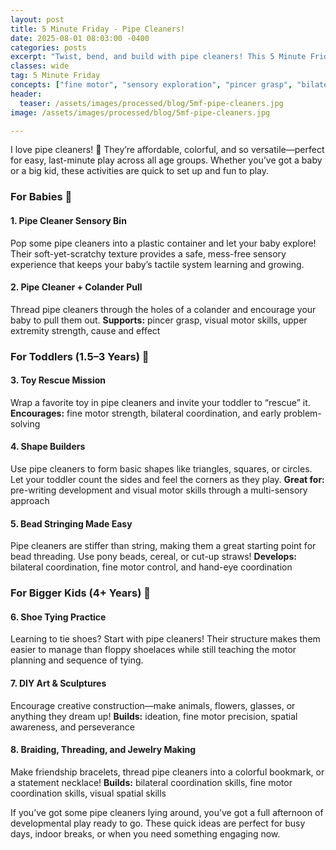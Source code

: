 ```yaml
---
layout: post
title: 5 Minute Friday - Pipe Cleaners!
date: 2025-08-01 08:03:00 -0400
categories: posts
excerpt: "Twist, bend, and build with pipe cleaners! This 5 Minute Friday is packed with simple, sensory-friendly play ideas for babies, toddlers, and big kids to boost fine motor skills, problem-solving, and creativity."
classes: wide
tag: 5 Minute Friday
concepts: ["fine motor", "sensory exploration", "pincer grasp", "bilateral coordination", "pre-writing", "problem-solving", "play ideas"]
header:
  teaser: /assets/images/processed/blog/5mf-pipe-cleaners.jpg
image: /assets/images/processed/blog/5mf-pipe-cleaners.jpg

---
```


I love pipe cleaners! 🙌 They’re affordable, colorful, and so versatile—perfect for easy, last-minute play across all age groups. Whether you’ve got a baby or a big kid, these activities are quick to set up and fun to play.

### For Babies 👶

#### 1. Pipe Cleaner Sensory Bin
Pop some pipe cleaners into a plastic container and let your baby explore! Their soft-yet-scratchy texture provides a safe, mess-free sensory experience that keeps your baby’s tactile system learning and growing.

#### 2. Pipe Cleaner + Colander Pull
Thread pipe cleaners through the holes of a colander and encourage your baby to pull them out.
**Supports:** pincer grasp, visual motor skills, upper extremity strength, cause and effect

### For Toddlers (1.5–3 Years) 🧸

#### 3. Toy Rescue Mission
Wrap a favorite toy in pipe cleaners and invite your toddler to “rescue” it.
**Encourages:** fine motor strength, bilateral coordination, and early problem-solving

#### 4. Shape Builders
Use pipe cleaners to form basic shapes like triangles, squares, or circles. Let your toddler count the sides and feel the corners as they play.
**Great for:** pre-writing development and visual motor skills through a multi-sensory approach

#### 5. Bead Stringing Made Easy
Pipe cleaners are stiffer than string, making them a great starting point for bead threading. Use pony beads, cereal, or cut-up straws!
**Develops:** bilateral coordination, fine motor control, and hand-eye coordination

### For Bigger Kids (4+ Years) 🧠

#### 6. Shoe Tying Practice
Learning to tie shoes? Start with pipe cleaners! Their structure makes them easier to manage than floppy shoelaces while still teaching the motor planning and sequence of tying.

#### 7. DIY Art & Sculptures
Encourage creative construction—make animals, flowers, glasses, or anything they dream up!
**Builds:** ideation, fine motor precision, spatial awareness, and perseverance

#### 8. Braiding, Threading, and Jewelry Making
Make friendship bracelets, thread pipe cleaners into a colorful bookmark, or a statement necklace!
**Builds:** bilateral coordination skills, fine motor coordination skills, visual spatial skills

If you’ve got some pipe cleaners lying around, you’ve got a full afternoon of developmental play ready to go. These quick ideas are perfect for busy days, indoor breaks, or when you need something engaging now.